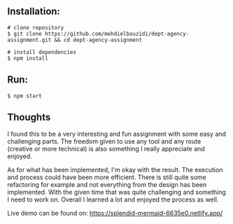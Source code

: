 ## Installation:

```
# clone repository
$ git clone https://github.com/mehdielbouzidi/dept-agency-assignment.git && cd dept-agency-assignment

# install dependencies
$ npm install
```

## Run:
```
$ npm start
```

## Thoughts

I found this to be a very interesting and fun assignment with some easy and challenging parts. The freedom given to use any tool and any route (creative or more technical) is also something I really appreciate and enjoyed.

As for what has been implemented, I'm okay with the result. The execution and process could have been more efficient. There is still quite some refactoring for example and not everything from the design has been implemented. With the given time that was quite challenging and something I need to work on. Overall I learned a lot and enjoyed the process as well.

Live demo can be found on: https://splendid-mermaid-6635e0.netlify.app/
